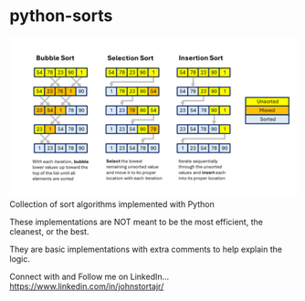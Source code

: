 # python-sorts
<img src="SortingAlgorithms.png" alt="Sorting Algorithm Graphical Representation" width="600">
Collection of sort algorithms implemented with Python

These implementations are NOT meant to be the most efficient, the cleanest, or the best.

They are basic implementations with extra comments to help explain the logic.

Connect with and Follow me on LinkedIn... https://www.linkedin.com/in/johnstortajr/